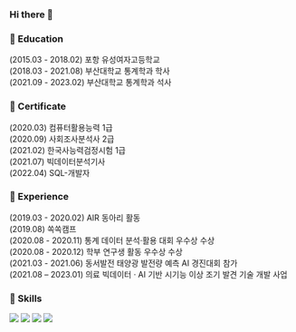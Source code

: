 ### Hi there 👋

### 🔭 Education
(2015.03 - 2018.02) 포항 유성여자고등학교  
(2018.03 - 2021.08) 부산대학교 통계학과 학사  
(2021.09 - 2023.02) 부산대학교 통계학과 석사   

### 🌱 Certificate
(2020.03) 컴퓨터활용능력 1급  
(2020.09) 사회조사분석사 2급   
(2021.02) 한국사능력검정시험 1급   
(2021.07) 빅데이터분석기사   
(2022.04) SQL-개발자   

### 👯 Experience
(2019.03 - 2020.02) AIR 동아리 활동   
(2019.08) 쏙쏙캠프   
(2020.08 - 2020.11) 통계 데이터 분석·활용 대회 우수상 수상   
(2020.08 - 2020.12) 학부 연구생 활동 우수상 수상   
(2021.03 - 2021.06) 동서발전 태양광 발전량 예측 AI 경진대회 참가   
(2021.08 – 2023.01) 의료 빅데이터 · AI 기반 시기능 이상 조기 발견 기술 개발 사업   

### 🤔 Skills
<img src="https://img.shields.io/badge/Python-3178C6?style=flat&logo=Python&logoColor=white"/>
<img src="https://img.shields.io/badge/#3776AB-3178C6?style=flat&logo=#3776AB&logoColor=white"/>
<img src="https://img.shields.io/badge/#4479A1-3178C6?style=flat&logo=#4479A1&logoColor=white"/>

<img src="https://img.shields.io/badge/#000000-3178C6?style=flat&logo=#000000&logoColor=white"/>



<!--
**Lee-Eun-Ju/Lee-Eun-Ju** is a ✨ _special_ ✨ repository because its `README.md` (this file) appears on your GitHub profile.

Here are some ideas to get you started:

- 🔭 I’m currently working on ...
- 🌱 I’m currently learning ...
- 👯 I’m looking to collaborate on ...
- 🤔 I’m looking for help with ...
- 💬 Ask me about ...
- 📫 How to reach me: ...
- 😄 Pronouns: ...
- ⚡ Fun fact: ...
-->
